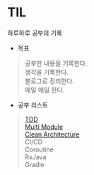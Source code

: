 # TIL
하루하루 공부의 기록

* 목표
> 공부한 내용을 기록한다.   
생각을 기록한다.  
블로그로 정리한다.  
매일 매일 한다.

* 공부 리스트
> [TDD](TDD.md)  
[Multi Module](https://github.com/hunihun/TIL/blob/main/MultiModule.md)   
[Clean Architecture](CleanArchitecture.md)  
CI/CD    
Coroutine  
RxJava  
Gradle  

